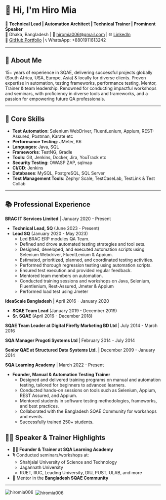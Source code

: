 # 👋 Hi, I'm Hiro Mia

🎯 **Technical Lead | Automation Architect | Technical Trainer | Prominent Speaker**  
📍 Dhaka, Bangladesh | 📧 hiromia006@gmail.com | 🌐 [LinkedIn](https://www.linkedin.com/in/hiromia/)  
🔗 [GitHub Portfolio](https://github.com/hiromia006) | 📞 WhatsApp: +8801911613242

---

## 🧪 About Me


15+ years of experience in SQAE, delivering successful projects globally (South Africa, USA, Europe, Asia) & locally for diverse clients. Proven expertise in automation, testing frameworks, performance testing, Mentor, Trainer & team leadership. Renowned for conducting impactful workshops and seminars, with proficiency in diverse tools and frameworks, and a passion for empowering future QA professionals.

---

## 🔧 Core Skills

- **Test Automation**: Selenium WebDriver, FluentLenium, Appium, REST-Assured, Postman, Karate etc
- **Performance Testing**: JMeter, K6
- **Languages**: Java, SQL
- **Frameworks**: TestNG, Gradle
- **Tools**: Git, Jenkins, Docker, Jira, YouTrack etc
- **Security Testing**: OWASP ZAP, sqlmap
- **CI/CD**: Jenkins
- **Databases**: MySQL, PostgreSQL, SQL Server
- **Test Management Tools**: Zephyr Scale, TestCaseLab, TestLink & Test Collab

---

## 📚 Professional Experience
**BRAC IT Services Limited** | January 2020 - Present
* **Technical Lead, SQ** (June 2023 - Present)
* **Lead SQ** (January 2020 - May 2023)
    * Led BRAC ERP modules QA Team.
    * Defined and drove automated testing strategies and tool sets.
    * Designed, developed, and executed automation scripts using Selenium Webdriver, FluentLenium & Appium.
    * Estimated, prioritized, planned, and coordinated testing activities.
    * Performed thorough regression testing using automation scripts.
    * Ensured test execution and provided regular feedback.
    * Mentored team members on automation.
    * Conducted training sessions and workshops on Java, Selenium, Fluentlenium, Rest-Assured, Jmeter & Appium
    * Performed load test using Jmeter

**IdeaScale Bangladesh** | April 2016 - January 2020
* **SQAE Team Lead** (January 2019 - December 2019)
* **Sr. SQAE** (April 2016 - December 2018)

**SQAE Team Leader at Digital Firefly Marketing BD Ltd** | July 2014 - March 2016

**SQA Manager Progoti Systems Ltd** | February 2014 - July 2014

**Senior QAE at Structured Data Systems Ltd.** | December 2009 - January 2014

**SQA Learning Academy** | March 2022 - Present
* **Founder, Manual & Automation Testing Trainer**
    * Designed and delivered training programs on manual and automation testing, tailored for beginners to advanced learners.
    * Conducted hands-on sessions on tools such as Selenium, Appium, REST Assured, and Appium.
    * Mentored students in software testing methodologies, frameworks, and best practices.
    * Collaborated with the Bangladesh SQAE Community for workshops and events.
    * Successfully trained 250+ students.


## 👨‍🏫 Speaker & Trainer Highlights
- 🧑‍🏫 **Founder & Trainer at SQA Learning Academy**
- 🎙 Conducted seminars/workshops at:
  - Shahjalal University of Science and Technology
  - Jagannath University
  - RUET, IIUC, Leading University, DIU, PUST, ULAB, and more
- 👥 Mentor in the **Bangladesh SQAE Community**

---

<p><img align="left" src="https://github-readme-stats.vercel.app/api/top-langs?username=hiromia006&show_icons=true&locale=en&layout=compact" alt="hiromia006" /></p>
<p>&nbsp;<img align="center" src="https://github-readme-stats.vercel.app/api?username=hiromia006&show_icons=true&locale=en" alt="hiromia006" /></p>

